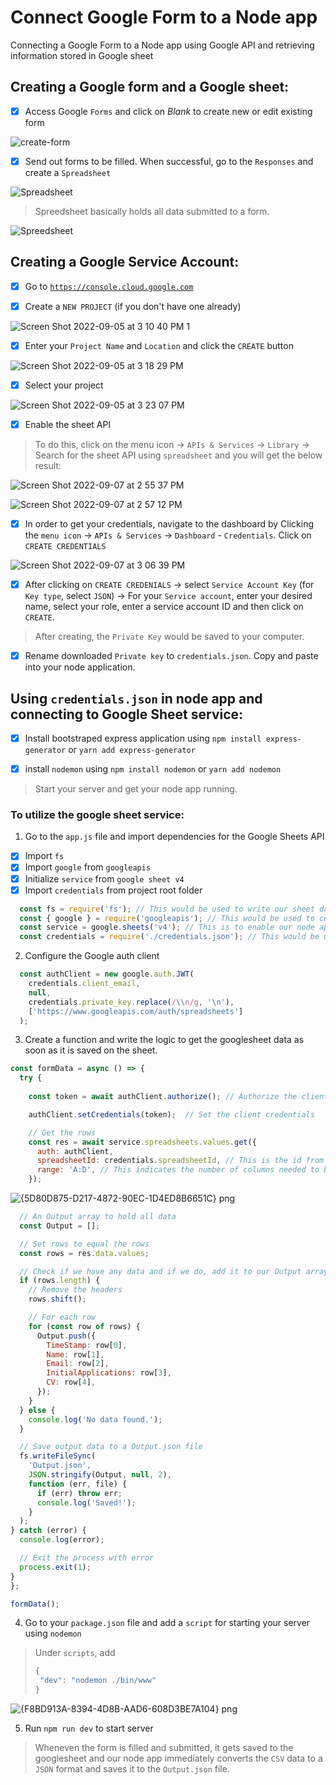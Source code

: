 # Connect Google Form to a Node app

Connecting a Google Form to a Node app using Google API and retrieving information stored in Google sheet

## Creating a Google form and a Google sheet:

- [x] Access Google  `Forms` and click on *Blank* to create new or edit existing form 


![create-form](https://user-images.githubusercontent.com/85023604/188122587-bab7a280-33c1-48cb-9e22-97e10499ee64.jpg)

- [x] Send out forms to be filled. When successful, go to the `Responses` and create a `Spreadsheet`

![Spreadsheet](https://user-images.githubusercontent.com/85023604/188124438-7d12607f-bb3e-4925-9500-6b60485c5fbc.jpg)

> Spreedsheet basically holds all data submitted to a form. 

![Spreedsheet](https://user-images.githubusercontent.com/85023604/188126081-784fbe20-1585-4751-80bb-19436ece6595.jpg)

## Creating a Google Service Account:

- [x] Go to <a href="https://console.cloud.google.com">`https://console.cloud.google.com`</a>

- [x] Create a `NEW PROJECT` (if you don't have one already)

![Screen Shot 2022-09-05 at 3 10 40 PM 1](https://user-images.githubusercontent.com/85023604/188469345-46fd776c-5b88-45a3-93ad-16df19016f4d.png)

- [x] Enter your `Project Name` and `Location` and click the `CREATE` button

![Screen Shot 2022-09-05 at 3 18 29 PM](https://user-images.githubusercontent.com/85023604/188470231-3121fd61-ab89-4f7a-8056-30ece74d535e.png)

- [x] Select your project

![Screen Shot 2022-09-05 at 3 23 07 PM](https://user-images.githubusercontent.com/85023604/188471123-3d7063a5-b1a2-45a9-88dd-b7ec90c1d9a8.png)

- [x] Enable the sheet API

> To do this, click on the menu icon -> `APIs & Services` -> `Library` -> Search for the sheet API using `spreadsheet` and you will get the below result:

![Screen Shot 2022-09-07 at 2 55 37 PM](https://user-images.githubusercontent.com/85023604/188896978-205c1f04-276c-483c-ad0a-e8ec3f8cbf5f.png)

![Screen Shot 2022-09-07 at 2 57 12 PM](https://user-images.githubusercontent.com/85023604/188897081-d18d1936-454d-42be-b4a1-9e574292dfac.png)

- [x] In order to get your credentials, navigate to the dashboard by Clicking the `menu icon` -> `APIs & Services` -> `Dashboard` - `Credentials`. Click on `CREATE CREDENTIALS`

![Screen Shot 2022-09-07 at 3 06 39 PM](https://user-images.githubusercontent.com/85023604/188900029-2f37ed68-a6e4-4972-bfeb-7ba03c17abd3.png)

- [x] After clicking on `CREATE CREDENIALS` -> select `Service Account Key` (for `Key type`, select `JSON`) -> For your `Service account`, enter your desired name,  select your role, enter a service account ID and then click on `CREATE`.

> After creating, the `Private Key` would be saved to your computer. 

- [x] Rename downloaded `Private key` to `credentials.json`. Copy and paste into your node application.

## Using `credentials.json` in node app and connecting to Google Sheet service:

 - [x] Install bootstraped express application using `npm install express-generator` or `yarn add express-generator`

- [x] install `nodemon` using `npm install nodemon` or `yarn add nodemon`

> Start your server and get your node app running.

### To utilize the google sheet service:

1. Go to the `app.js` file and import dependencies for the Google Sheets API

- [x] Import `fs` 
- [x] Import `google` from `googleapis`
- [x] Initialize `service` from `google sheet v4`
- [x] Import `credentials` from project root folder

```js
  const fs = require('fs'); // This would be used to write our sheet data to an output JSON file
  const { google } = require('googleapis'); // This would be used to connect to the Google API
  const service = google.sheets('v4'); // This is to enable our node app utilize the spreedsheet service
  const credentials = require('./credentials.json'); // This would be used to authenticate and authourize user access to the spreedshet data
```
2. Configure the Google auth client

```js
  const authClient = new google.auth.JWT(
    credentials.client_email,
    null,
    credentials.private_key.replace(/\\n/g, '\n'),
    ['https://www.googleapis.com/auth/spreadsheets']
  );
```
3. Create a function and write the logic to get the googlesheet data as soon as it is saved on the sheet.

```js
const formData = async () => {
  try {
    
    const token = await authClient.authorize(); // Authorize the client

    authClient.setCredentials(token);  // Set the client credentials

    // Get the rows
    const res = await service.spreadsheets.values.get({
      auth: authClient,
      spreadsheetId: credentials.spreadsheetId, // This is the id from your Google sheet
      range: 'A:D', // This indicates the number of columns needed to be shown
    });
 ```
  ![{5D80D875-D217-4872-90EC-1D4ED8B6651C} png](https://user-images.githubusercontent.com/85023604/190859916-cb95fe1e-1d57-44f1-be25-fded0b913601.jpg)
  
  ```js
    // An Output array to hold all data
    const Output = [];

    // Set rows to equal the rows
    const rows = res.data.values;

    // Check if we have any data and if we do, add it to our Output array
    if (rows.length) {
      // Remove the headers
      rows.shift();

      // For each row
      for (const row of rows) {
        Output.push({
          TimeStamp: row[0],
          Name: row[1],
          Email: row[2],
          InitialApplications: row[3],
          CV: row[4],
        });
      }
    } else {
      console.log('No data found.');
    }

    // Save output data to a Output.json file
    fs.writeFileSync(
      'Output.json',
      JSON.stringify(Output, null, 2),
      function (err, file) {
        if (err) throw err;
        console.log('Saved!');
      }
    );
  } catch (error) {
    console.log(error);

    // Exit the process with error
    process.exit(1);
  }
};

formData();
```
4. Go to your `package.json` file and add a `script` for starting your server using `nodemon`

> Under `scripts`, add 
> ```js
> {
>  "dev": "nodemon ./bin/www"
> }
> ```

![{F8BD913A-8394-4D8B-AAD6-608D3BE7A104} png](https://user-images.githubusercontent.com/85023604/190860490-c1fbfa91-adbd-49d9-960a-1c4fc2665f76.jpg)

5. Run `npm run dev` to start server

> Wheneven the form is filled and submitted, it gets saved to the googlesheet and our node app immediately converts the `CSV` data to a `JSON` format and saves it to the `Output.json` file.
